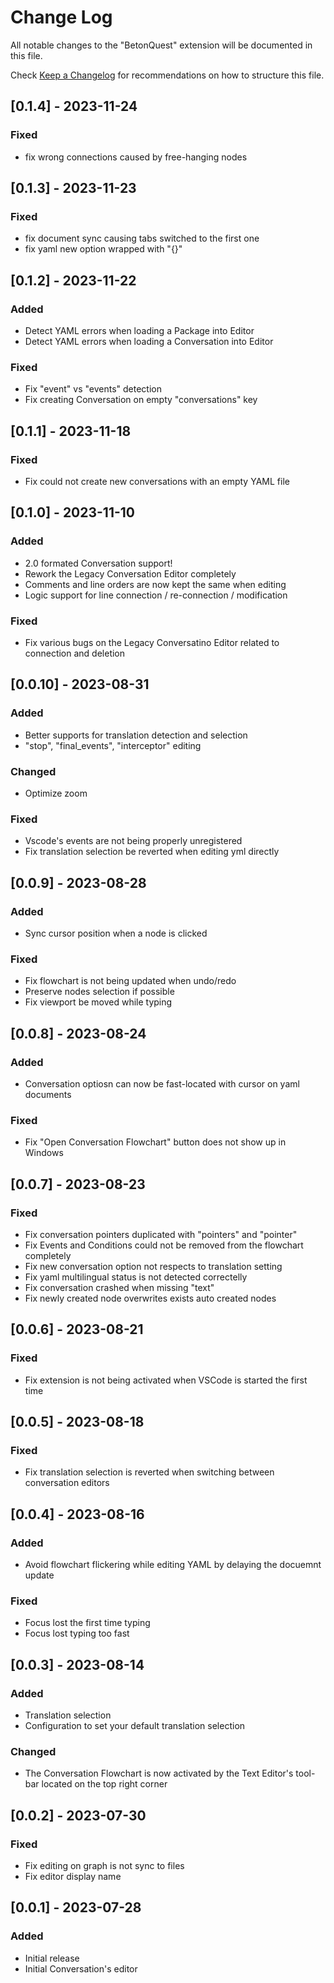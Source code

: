 # Change Log

All notable changes to the "BetonQuest" extension will be documented in this file.

Check [Keep a Changelog](http://keepachangelog.com/) for recommendations on how to structure this file.

## [0.1.4] - 2023-11-24

### Fixed
- fix wrong connections caused by free-hanging nodes

## [0.1.3] - 2023-11-23

### Fixed
- fix document sync causing tabs switched to the first one
- fix yaml new option wrapped with "{}"

## [0.1.2] - 2023-11-22

### Added
- Detect YAML errors when loading a Package into Editor
- Detect YAML errors when loading a Conversation into Editor

### Fixed
- Fix "event" vs "events" detection
- Fix creating Conversation on empty "conversations" key

## [0.1.1] - 2023-11-18

### Fixed
- Fix could not create new conversations with an empty YAML file

## [0.1.0] - 2023-11-10

### Added
- 2.0 formated Conversation support!
- Rework the Legacy Conversation Editor completely
- Comments and line orders are now kept the same when editing
- Logic support for line connection / re-connection / modification

### Fixed
- Fix various bugs on the Legacy Conversatino Editor related to connection and deletion

## [0.0.10] - 2023-08-31

### Added
- Better supports for translation detection and selection
- "stop", "final_events", "interceptor" editing

### Changed
- Optimize zoom

### Fixed
- Vscode's events are not being properly unregistered
- Fix translation selection be reverted when editing yml directly

## [0.0.9] - 2023-08-28

### Added
- Sync cursor position when a node is clicked

### Fixed
- Fix flowchart is not being updated when undo/redo
- Preserve nodes selection if possible
- Fix viewport be moved while typing

## [0.0.8] - 2023-08-24

### Added
- Conversation optiosn can now be fast-located with cursor on yaml documents

### Fixed
- Fix "Open Conversation Flowchart" button does not show up in Windows

## [0.0.7] - 2023-08-23

### Fixed
- Fix conversation pointers duplicated with "pointers" and "pointer"
- Fix Events and Conditions could not be removed from the flowchart completely
- Fix new conversation option not respects to translation setting
- Fix yaml multilingual status is not detected correctelly
- Fix conversation crashed when missing "text"
- Fix newly created node overwrites exists auto created nodes

## [0.0.6] - 2023-08-21

### Fixed
- Fix extension is not being activated when VSCode is started the first time

## [0.0.5] - 2023-08-18

### Fixed
- Fix translation selection is reverted when switching between conversation editors

## [0.0.4] - 2023-08-16

### Added
- Avoid flowchart flickering while editing YAML by delaying the docuemnt update

### Fixed
- Focus lost the first time typing
- Focus lost typing too fast

## [0.0.3] - 2023-08-14

### Added
- Translation selection
- Configuration to set your default translation selection

### Changed
- The Conversation Flowchart is now activated by the Text Editor's tool-bar located on the top right corner

## [0.0.2] - 2023-07-30

### Fixed
- Fix editing on graph is not sync to files
- Fix editor display name

## [0.0.1] - 2023-07-28

### Added
- Initial release
- Initial Conversation's editor
